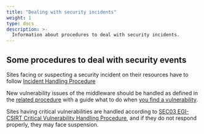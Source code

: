 ```yaml
---
title: "Dealing with security incidents"
weight: 1
type: docs
description: >-
  Information about procedures to deal with security incidents.
---
```


## Some procedures to deal with security events

Sites facing or suspecting a security incident on their resources have to follow
[Incident Handling Procedure](https://confluence.egi.eu/display/EGIBG/CSIRT+Incident+reporting)

New vulnerability issues of the middleware should be handled as defined in the
[related procedure](https://documents.egi.eu/public/ShowDocument?docid=3145)
with a guide what to do when [you find a vulnerability](https://go.egi.eu/svg).

Sites having critical vulnerabilities are handled according to
[SEC03 EGI-CSIRT Critical Vulnerability Handling Procedure](https://go.egi.eu/sec03),
and if they do not respond properly, they may face suspension.
